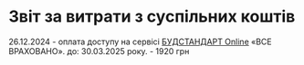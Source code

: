 # Звіт за витрати з суспільних коштів

26.12.2024 - оплата доступу на сервісі [БУДСТАНДАРТ Online](http://online.budstandart.com/) «ВСЕ ВРАХОВАНО». до: 30.03.2025 року. - 1920 грн